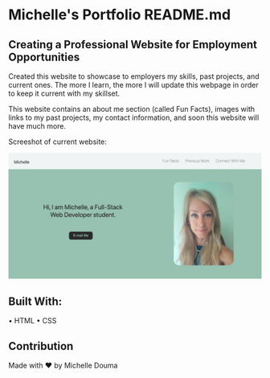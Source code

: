 # Michelle's Portfolio README.md

## Creating a Professional Website for Employment Opportunities

Created this website to showcase to employers my skills, past projects, and current ones.  The more I learn, the more I will update this webpage
in order to keep it current with my skillset.

This website contains an about me section (called Fun Facts), images with links to my past projects, my contact information, and soon this 
website will have much more. 

Screeshot of current website: 

![PortfolioScreenshot](https://github.com/Amuodmi/MichellePortfolio/blob/main/portfolioscreenshot.png)



## Built With:

• HTML
• CSS


## Contribution
Made with ❤️ by Michelle Douma
